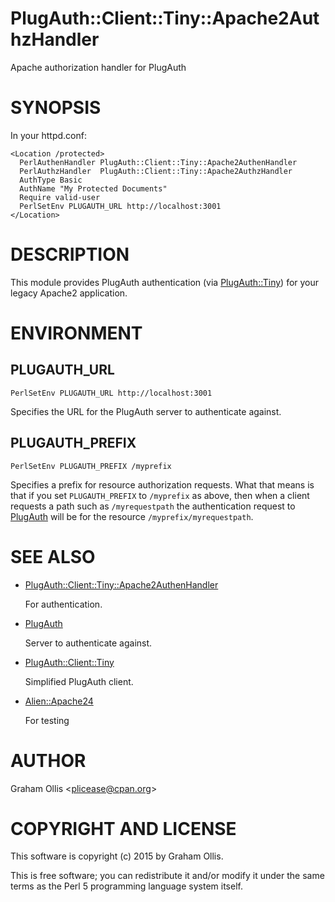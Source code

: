 # PlugAuth::Client::Tiny::Apache2AuthzHandler

Apache authorization handler for PlugAuth

# SYNOPSIS

In your httpd.conf:

    <Location /protected>
      PerlAuthenHandler PlugAuth::Client::Tiny::Apache2AuthenHandler
      PerlAuthzHandler  PlugAuth::Client::Tiny::Apache2AuthzHandler
      AuthType Basic
      AuthName "My Protected Documents"
      Require valid-user
      PerlSetEnv PLUGAUTH_URL http://localhost:3001
    </Location>

# DESCRIPTION

This module provides PlugAuth authentication (via [PlugAuth::Tiny](https://metacpan.org/pod/PlugAuth::Tiny)) for your legacy Apache2
application.

# ENVIRONMENT

## PLUGAUTH\_URL

    PerlSetEnv PLUGAUTH_URL http://localhost:3001

Specifies the URL for the PlugAuth server to authenticate against.

## PLUGAUTH\_PREFIX

    PerlSetEnv PLUGAUTH_PREFIX /myprefix

Specifies a prefix for resource authorization requests.  What that means is that
if you set `PLUGAUTH_PREFIX` to `/myprefix` as above, then when a client requests
a path such as `/myrequestpath` the authentication request to [PlugAuth](https://metacpan.org/pod/PlugAuth) will be
for the resource `/myprefix/myrequestpath`.

# SEE ALSO

- [PlugAuth::Client::Tiny::Apache2AuthenHandler](https://metacpan.org/pod/PlugAuth::Client::Tiny::Apache2AuthenHandler)

    For authentication.

- [PlugAuth](https://metacpan.org/pod/PlugAuth)

    Server to authenticate against.

- [PlugAuth::Client::Tiny](https://metacpan.org/pod/PlugAuth::Client::Tiny)

    Simplified PlugAuth client.

- [Alien::Apache24](https://github.com/plicease/Alien-Apache24)

    For testing

# AUTHOR

Graham Ollis &lt;plicease@cpan.org>

# COPYRIGHT AND LICENSE

This software is copyright (c) 2015 by Graham Ollis.

This is free software; you can redistribute it and/or modify it under
the same terms as the Perl 5 programming language system itself.
